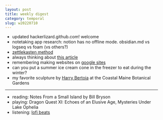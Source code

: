```yaml
---
layout: post
title: weekly digest
category: temporal
slug: w20220710
---
```


- updated hackerlizard.github.com! welcome
- notetaking app research: notion has no offline mode. obsidian.md vs logseq vs foam (vs others?)
- [zettlekasten method](https://zettelkasten.de/posts/overview/)
- always thinking about [this article](https://www.theverge.com/22684730/students-file-folder-directory-structure-education-gen-z)
- remembering making websites on [google sites](https://www.techradar.com/news/google-is-shutting-down-its-website-builder)
- can you put a summer ice cream cone in the freezer to eat during the winter?
- my favorite sculpture by [Harry Bertoia](https://harrybertoia.org/sculpture/sculpture-portfolio/) at the Coastal Maine Botanical Gardens

***
- reading: Notes From a Small Island by Bill Bryson
- playing: Dragon Quest XI: Echoes of an Elusive Age, Mysteries Under Lake Ophelia
- listening: [lofi beats](https://open.spotify.com/playlist/37i9dQZF1DWWQRwui0ExPn?si=ec0cded84f264cf7)
